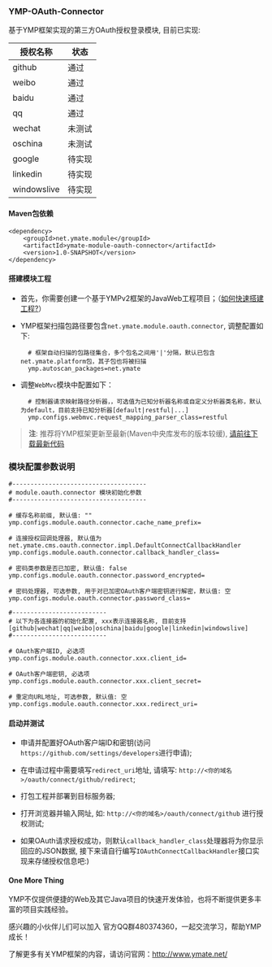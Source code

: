 ### YMP-OAuth-Connector

基于YMP框架实现的第三方OAuth授权登录模块, 目前已实现:

|授权名称|状态|
|---|---|
|github|通过|
|weibo|通过|
|baidu|通过|
|qq|通过|
|wechat|未测试|
|oschina|未测试|
|google|待实现|
|linkedin|待实现|
|windowslive|待实现|

#### Maven包依赖

    <dependency>
        <groupId>net.ymate.module</groupId>
        <artifactId>ymate-module-oauth-connector</artifactId>
        <version>1.0-SNAPSHOT</version>
    </dependency>


#### 搭建模块工程

- 首先，你需要创建一个基于YMPv2框架的JavaWeb工程项目；（[如何快速搭建工程?](http://git.oschina.net/suninformation/ymate-platform-v2/wikis/Quickstart_New)）

- YMP框架扫描包路径要包含`net.ymate.module.oauth.connector`, 调整配置如下:

        # 框架自动扫描的包路径集合，多个包名之间用'|'分隔，默认已包含net.ymate.platform包，其子包也将被扫描
        ymp.autoscan_packages=net.ymate

- 调整`WebMvc`模块中配置如下：

        # 控制器请求映射路径分析器，，可选值为已知分析器名称或自定义分析器类名称，默认为default，目前支持已知分析器[default|restful|...]
        ymp.configs.webmvc.request_mapping_parser_class=restful

> **注**: 推荐将YMP框架更新至最新(Maven中央库发布的版本较缓), [请前往下载最新代码](https://github.com/suninformation/ymate-platform-v2)  

### 模块配置参数说明

    #-------------------------------------
    # module.oauth.connector 模块初始化参数
    #-------------------------------------
    
    # 缓存名称前缀, 默认值: ""
    ymp.configs.module.oauth.connector.cache_name_prefix=
    
    # 连接授权回调处理器, 默认值为net.ymate.cms.oauth.connector.impl.DefaultConnectCallbackHandler
    ymp.configs.module.oauth.connector.callback_handler_class=
    
    # 密码类参数是否已加密, 默认值: false
    ymp.configs.module.oauth.connector.password_encrypted=
    
    # 密码处理器, 可选参数, 用于对已加密OAuth客户端密钥进行解密，默认值: 空
    ymp.configs.module.oauth.connector.password_class=
    
    #--------------------------
    # 以下为各连接器的初始化配置, xxx表示连接器名称, 目前支持[github|wechat|qq|weibo|oschina|baidu|google|linkedin|windowslive]
    #--------------------------
    
    # OAuth客户端ID, 必选项
    ymp.configs.module.oauth.connector.xxx.client_id=
    
    # OAuth客户端密钥, 必选项
    ymp.configs.module.oauth.connector.xxx.client_secret=
    
    # 重定向URL地址, 可选参数, 默认值: 空
    ymp.configs.module.oauth.connector.xxx.redirect_uri=

#### 启动并测试

- 申请并配置好OAuth客户端ID和密钥(访问`https://github.com/settings/developers`进行申请);

- 在申请过程中需要填写`redirect_uri`地址, 请填写: `http://<你的域名>/oauth/connect/github/redirect`;

- 打包工程并部署到目标服务器;

- 打开浏览器并输入网址, 如: `http://<你的域名>/oauth/connect/github` 进行授权测试;

- 如果OAuth请求授权成功，则默认`callback_handler_class`处理器将为你显示回应的JSON数据, 接下来请自行编写`IOAuthConnectCallbackHandler`接口实现来存储授权信息吧:)

#### One More Thing

YMP不仅提供便捷的Web及其它Java项目的快速开发体验，也将不断提供更多丰富的项目实践经验。

感兴趣的小伙伴儿们可以加入 官方QQ群480374360，一起交流学习，帮助YMP成长！

了解更多有关YMP框架的内容，请访问官网：http://www.ymate.net/